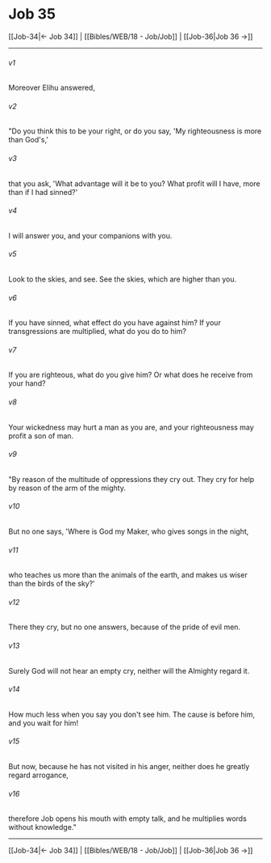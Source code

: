 # Job 35

[[Job-34|← Job 34]] | [[Bibles/WEB/18 - Job/Job]] | [[Job-36|Job 36 →]]
***



###### v1 
Moreover Elihu answered, 

###### v2 
"Do you think this to be your right, or do you say, 'My righteousness is more than God's,' 

###### v3 
that you ask, 'What advantage will it be to you? What profit will I have, more than if I had sinned?' 

###### v4 
I will answer you, and your companions with you. 

###### v5 
Look to the skies, and see. See the skies, which are higher than you. 

###### v6 
If you have sinned, what effect do you have against him? If your transgressions are multiplied, what do you do to him? 

###### v7 
If you are righteous, what do you give him? Or what does he receive from your hand? 

###### v8 
Your wickedness may hurt a man as you are, and your righteousness may profit a son of man. 

###### v9 
"By reason of the multitude of oppressions they cry out. They cry for help by reason of the arm of the mighty. 

###### v10 
But no one says, 'Where is God my Maker, who gives songs in the night, 

###### v11 
who teaches us more than the animals of the earth, and makes us wiser than the birds of the sky?' 

###### v12 
There they cry, but no one answers, because of the pride of evil men. 

###### v13 
Surely God will not hear an empty cry, neither will the Almighty regard it. 

###### v14 
How much less when you say you don't see him. The cause is before him, and you wait for him! 

###### v15 
But now, because he has not visited in his anger, neither does he greatly regard arrogance, 

###### v16 
therefore Job opens his mouth with empty talk, and he multiplies words without knowledge."

***
[[Job-34|← Job 34]] | [[Bibles/WEB/18 - Job/Job]] | [[Job-36|Job 36 →]]
